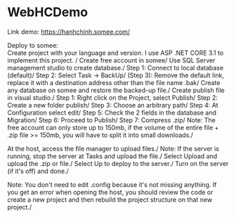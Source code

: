 # WebHCDemo
Link demo: https://hanhchinh.somee.com/

Deploy to somee:<br />
Create project with your language and version. I use ASP .NET CORE 3.1 to implement this project. /
Create free account in somee/
Use SQL Server management studio to create database./
    Step 1: Connect to local database (default)/
    Step 2: Select Task -> BackUp/
    (Step 3): Remove the default link, replace it with a destination address other than the file name .bak/
Create any database on somee and restore the backed-up file./
Create publish file in visual studio./
    Step 1: Right click on the Project, select Publish/
    Step 2: Create a new folder publish/
    Step 3: Choose an arbitrary path/
    Step 4: At Configuration select edit/
    Step 5: Check the 2 fields in the database and Migration/
    Step 6: Proceed to Publish/
    Step 7: Compress .zip/
Note: The free account can only store up to 150mb, if the volume of the entire file + .zip file >= 150mb, you will have to split it into small downloads./

At the host, access the file manager to upload files./
Note: If the server is running, stop the server at Tasks and upload the file./
Select Upload and upload the .zip or file./
Select Up to deploy to the server./
Turn on the server (if it's off) and done./

Note: You don't need to edit .config because it's not missing anything. If you get an error when opening the host, you should review the code or create a new project and then rebuild the project structure on that new project./


